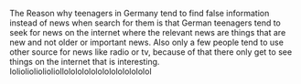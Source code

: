 The Reason why teenagers in Germany tend to find false information instead of news when search for them is that German teenagers tend to seek for news on the internet where the relevant news are things that are new and not older or important news. Also only a few people tend to use other source for news like radio or tv, because of that there only get to see things on the internet that is interesting.
Ioliolioliolioliollololololololololololololol
